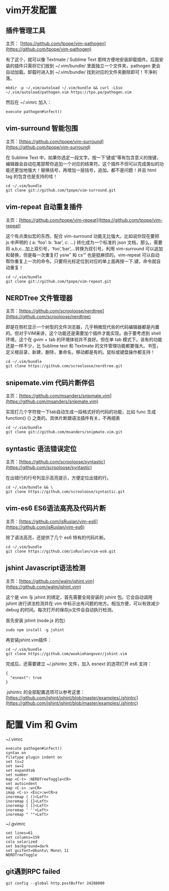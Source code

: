 # vim开发配置

## 插件管理工具

主页： [https://github.com/tpope/vim-pathogen](https://github.com/tpope/vim-pathogen)

有了这个，就可以像 Textmate / Sublime Text 那样方便地安装卸载插件。后面安装的插件只需将它们放到 ~/.vim/bundle/ 里面独立一个文件夹，pathogen 更会自动加载。卸载时进入到 ~/.vim/bundle/ 找到对应的文件夹删除即可！干净利落。

```
mkdir -p ~/.vim/autoload ~/.vim/bundle && curl -LSso ~/.vim/autoload/pathogen.vim https://tpo.pe/pathogen.vim
```

然后在 ~/.vimrc 加入：

```
execute pathogen#infect()
```

## vim-surround 智能包围

主页：[https://github.com/tpope/vim-surround](https://github.com/tpope/vim-surround)

在 Sublime Text 中，如果你选定一段文字。按一下’键或"等有包含意义的按键，编辑器会自动在尾部帮你追加一个对应的结束符。这个插件不但可以完成类似的功能还更加地强大！替换括号，再增加一层括号，追加。都不是问题！并且 html tag 的包含也是支持的哇！

```
cd ~/.vim/bundle
git clone git://github.com/tpope/vim-surround.git
```

## vim-repeat 自动重复插件

主页：[https://github.com/tpope/vim-repeat](https://github.com/tpope/vim-repeat)

这个有点类似宏的东西，配合 vim-surround 功能无比强大。比如说你现在要把 js 中声明的 { a: ‘foo’: b: ‘bar’, c: …} 转化成为一个标准的 json 文档，那么，需要将 a,b,c…加上双引号，‘foo’,‘bar’,…转换为双引号。利用 vim-surround 可以追加和替换，但是每一次重复打 ysiw" 和 cs’" 也是挺麻烦的。vim-repeat 可以自动帮你重复上一次的命令。只要将光标定位到对应的单上面再按一下.键，命令就自动重复！

```
cd ~/.vim/bundle
git clone git://github.com/tpope/vim-repeat.git
```

## NERDTree 文件管理器

主页：[https://github.com/scrooloose/nerdtree](https://github.com/scrooloose/nerdtree)

即是在侧栏显示一个树型的文件浏览器，几乎稍微现代些的代码编辑器都是内置的。但对于VIM来讲，这个功能还是需要加个插件才能实现。由于要考虑到 shell 环境，这个在 gvim + tab 的环境体验并不良好。但在单 tab 模式下。该有的功能还是一样不少，比 Sublime text 和 Textmate 的文件管理功能都要强大。书签，定义根目录，新建，删除，重命名，移动都是有的。鼠标或键盘操作都支持！

```
cd ~/.vim/bundle
git clone https://github.com/scrooloose/nerdtree.git
```

## snipemate.vim 代码片断伴侣

主页：[https://github.com/msanders/snipmate.vim](https://github.com/msanders/snipmate.vim)

实现打几个字符按一下tab自动生成一段格式好的代码的功能，比如 func<Tab> 生成 function() {} 之类的。具体片断跟语法插件有关，不再细表

```
cd ~/.vim/bundle
git clone git://github.com/msanders/snipmate.vim.git
```

## syntastic 语法错误定位

主页：[https://github.com/scrooloose/syntastic](https://github.com/scrooloose/syntastic)

在出错行的行号列显示高亮提示，方便定位出错的行。

```
cd ~/.vim/bundle && \
git clone https://github.com/scrooloose/syntastic.git
```

## vim-es6 ES6语法高亮及代码片断

主页：[https://github.com/isRuslan/vim-es6](https://github.com/isRuslan/vim-es6)

除了语法高亮，还提供了几个 es6 特有的代码片断。

```
cd ~/.vim/bundle
git clone https://github.com/isRuslan/vim-es6.git
```

## jshint Javascript语法检测

主页：[https://github.com/walm/jshint.vim](https://github.com/walm/jshint.vim)

这个是 vim 与 jshint 的绑定，首先需要全局安装的 jshint 包。它会自动调用 jshint 进行讲法检测并在 vim 中标示出有问题的地方。相当方便，可以有效减少 debug 的时间。每次打开的保存js文件会自动执行检测。

首先安装 jshint (node.js 的包）

```
sudo npm install -g jshint
```

再安装jshint.vim插件：

```
cd ~/.vim/bundle
git clone https://github.com/wookiehangover/jshint.vim
```

完成后，还需要建立 ~/.jshintrc 文件，加入 esnext 的选项打开 es6 支持：

```
{
  "esnext": true
}
```

.jshintrc 的全部配置选项可以参考这里：[https://github.com/jshint/jshint/blob/master/examples/.jshintrc](https://github.com/jshint/jshint/blob/master/examples/.jshintrc)

# 配置 Vim 和 Gvim

~/.vimrc

```
execute pathogen#infect()
syntax on
filetype plugin indent on
set ts=2
set sw=2
set expandtab
set number
map <C-t> :NERDTreeToggle<CR>
set autoindent
map <C-s> :w<CR>
imap <C-s> <Esc>:w<CR>a
inoremap ( ()<Left>
inoremap { {}<Left>
inoremap [ []<Left>
inoremap ' ''<Left>
inoremap " ""<Left>
```

~/.gvimrc

```
set lines=61
set columns=159
colo solarized
set background=dark
set guifont=Ubuntu\ Mono\ 11
NERDTreeToggle
```

## git遇到RPC failed

```
git config --global http.postBuffer 24288000
```



